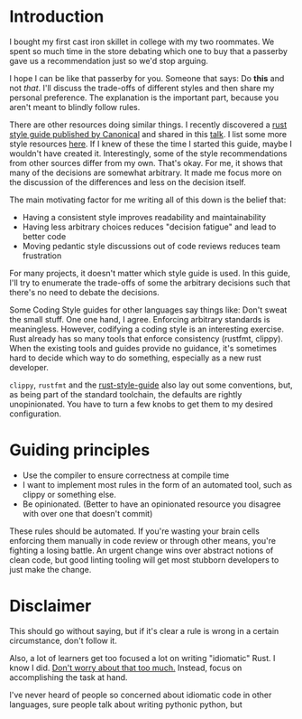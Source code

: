 # Introduction

I bought my first cast iron skillet in college with my two roommates.
We spent so much time in the store debating which one to buy that a passerby gave us a recommendation just so we'd stop arguing.

I hope I can be like that passerby for you. Someone that says: Do **this** and not *that*.
I'll discuss the trade-offs of different styles and then share my personal preference.
The explanation is the important part, because you aren't meant to blindly follow rules.

There are other resources doing similar things.
I recently discovered a [rust style guide published by Canonical](https://github.com/canonical/rust-best-practices) and shared in this [talk](https://www.youtube.com/watch?v=39utxTvS6hE&list=PL2b0df3jKKiTWZeF7cip6ZUsaVXxWioRi&index=31). I list some more style resources [here](/resources.html#style-guides).
If I knew of these the time I started this guide, maybe I wouldn't have created it.
Interestingly, some of the style recommendations from other sources differ from my own.
That's okay. For me, it shows that many of the decisions are somewhat arbitrary.
It made me focus more on the discussion of the differences and less on the decision itself.

The main motivating factor for me writing all of this down is the belief that:

- Having a consistent style improves readability and maintainability
- Having less arbitrary choices reduces "decision fatigue" and lead to better code
- Moving pedantic style discussions out of code reviews reduces team frustration

For many projects, it doesn't matter which style guide is used.
In this guide, I'll try to enumerate the trade-offs of some the arbitrary decisions
such that there's no need to debate the decisions.

Some Coding Style guides for other languages say things like: Don't sweat the small stuff.
One one hand, I agree. Enforcing arbitrary standards is meaningless.
However, codifying a coding style is an interesting exercise. Rust already has so many
tools that enforce consistency (rustfmt, clippy). When the existing tools and guides provide
no guidance, it's sometimes hard to decide which way to do something, especially as a new rust developer.

`clippy`, `rustfmt` and the [rust-style-guide](https://doc.rust-lang.org/stable/style-guide/index.html) also lay out some conventions,
but, as being part of the standard toolchain, the defaults are rightly unopinionated.
You have to turn a few knobs to get them to my desired configuration.

Guiding principles
==================

- Use the compiler to ensure correctness at compile time
- I want to implement most rules in the form of an automated tool, such as clippy or something else.
- Be opinionated. (Better to have an opinionated resource you disagree with over one that doesn't commit)

These rules should be automated. If you're wasting your brain cells enforcing them manually in code review
or through other means, you're fighting a losing battle. An urgent change wins over abstract notions of clean code, but good linting tooling will get most stubborn developers to just make the change.


Disclaimer
==========

This should go without saying, but if it's clear a rule is wrong in a certain circumstance, don't follow it.

Also, a lot of learners get too focused a lot on writing "idiomatic" Rust. I know I did. [Don't worry about that too much.](https://users.rust-lang.org/t/idioms-regarding-main-rs/122181/2) Instead, focus on accomplishing the task at hand.

I've never heard of people so concerned about idiomatic code in other languages, sure people talk about writing
pythonic python, but

